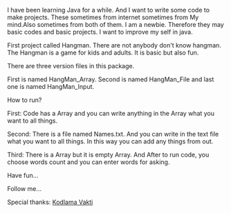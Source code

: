 I have been learning Java for a while. 
And I want to write some code to make projects. These sometimes from internet sometimes from My mind.Also sometimes from both of them.
I am a newbie. Therefore they may basic codes and basic projects.
I want to improve my self in java.

First project called Hangman. There are not anybody don't know hangman. The Hangman is a game for kids and adults. It is basic but also fun.

There are three version files in this package. 

First is named HangMan_Array. Second is named HangMan_File and last one is named HangMan_Input.

How to run?

First: Code has a Array and you can write anything in the Array what you want to all things.

Second: There is a file named Names.txt. And you can write in the text file what you want to all things. In this way you can add any things from out.

Third: There is a Array but it is empty Array. And After to run code, you choose words count and you can enter words for asking.

Have fun...

Follow me...


Special thanks:
[Kodlama Vakti](https://www.youtube.com/watch?v=ywNUY9xd2DA&list=PLEcJSEQK_cD4HTOlqV7xxMH0CYi29adgX&index=35)

